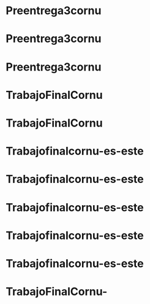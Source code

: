 # Preentrega3cornu
# Preentrega3cornu
# Preentrega3cornu
# TrabajoFinalCornu
# TrabajoFinalCornu
# Trabajofinalcornu-es-este
# Trabajofinalcornu-es-este
# Trabajofinalcornu-es-este
# Trabajofinalcornu-es-este
# Trabajofinalcornu-es-este
# TrabajoFinalCornu-
